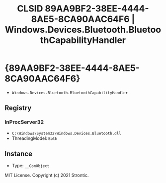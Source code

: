 ﻿---
title: "CLSID 89AA9BF2-38EE-4444-8AE5-8CA90AAC64F6 | Windows.Devices.Bluetooth.BluetoothCapabilityHandler"
excerpt: What is COM-Object CLSID 89AA9BF2-38EE-4444-8AE5-8CA90AAC64F6?
---

# {89AA9BF2-38EE-4444-8AE5-8CA90AAC64F6}

* `Windows.Devices.Bluetooth.BluetoothCapabilityHandler`

## Registry


### InProcServer32

* `C:\Windows\System32\Windows.Devices.Bluetooth.dll`
* ThreadingModel: `Both`

## Instance

* Type: `__ComObject`

MIT License. Copyright (c) 2021 Strontic.


